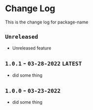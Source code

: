 # Change Log
This is the change log for package-name

## `Unreleased`
- Unreleased feature

## `1.0.1` - `03-28-2022` `LATEST`
- did some thing

## `1.0.0` - `03-23-2022`
- did some thing
